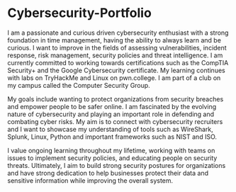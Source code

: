 # Cybersecurity-Portfolio
I am a passionate and curious driven cybersecurity enthusiast with a strong foundation in time management, having the ability to always learn and be curious. I want to improve in the fields of assessing vulnerabilities, incident response, risk management, security policies and threat intelligence. I am currently committed to working towards certifications such as the CompTIA Security+ and the Google Cybersecurity certificate. My learning continues with labs on TryHackMe and Linux on pwn.college. I am part of a club on my campus called the Computer Security Group. 

My goals include wanting to protect organizations from security breaches and empower people to be safer online. I am fascinated by the evolving nature of cybersecurity and playing an important role in defending and combating cyber risks. My aim is to connect with cybersecurity recruiters and I want to showcase my understanding of tools such as WireShark, Splunk, Linux, Python and important frameworks such as NIST and ISO.  

I value ongoing learning throughout my lifetime, working with teams on issues to implement security policies, and educating people on security threats. Ultimately, I aim to build strong security postures for organizations and have strong dedication to help businesses protect their data and sensitive information while improving the overall system.
